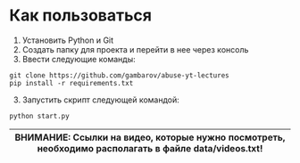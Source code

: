 # Как пользоваться
1. Установить Python и Git
2. Создать папку для проекта и перейти в нее через консоль
2. Ввести следующие команды:
```
git clone https://github.com/gambarov/abuse-yt-lectures
pip install -r requirements.txt
```
3. Запустить скрипт следующей командой:
```
python start.py
```
| ВНИМАНИЕ: Ссылки на видео, которые нужно посмотреть, необходимо располагать в файле data/videos.txt! |
| --- |
